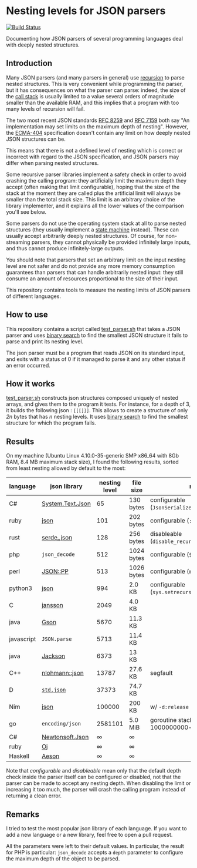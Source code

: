 # Nesting levels for JSON parsers
[![Build Status](https://travis-ci.org/lovasoa/bad_json_parsers.svg?branch=master)](https://travis-ci.org/lovasoa/bad_json_parsers)

Documenting how JSON parsers of several programming languages deal with deeply nested structures.

## Introduction

Many JSON parsers (and many parsers in general) use [recursion](https://en.wikipedia.org/wiki/Recursion_(computer_science))
to parse nested structures.
This is very convenient while programming the parser, but it has consequences on what the parser can parse:
indeed, the size of the [call stack](https://en.wikipedia.org/wiki/Call_stack) is usually limited to a value several orders of magnitude smaller
than the available RAM, and this implies that a program with too many levels of recursion will fail.

The two most recent JSON standards [RFC 8259](https://tools.ietf.org/html/rfc8259) and [RFC 7159](https://tools.ietf.org/html/rfc7159) both say "An implementation may set limits on the maximum depth of nesting". 
However, the [ECMA-404](http://www.ecma-international.org/publications/files/ECMA-ST/ECMA-404.pdf) specification
doesn't contain any limit on how deeply nested JSON structures can be. 

This means that there is not a defined level of nesting which is correct or incorrect with regard to the JSON specification, and JSON parsers may differ when parsing nested structures.

Some recursive parser libraries implement a safety check in order to avoid crashing the calling program:
they artificially limit the maximum depth they accept (often making that limit configurable),
hoping that the size of the stack at the moment they are called plus the artificial limit will always be smaller than the total stack size.
This limit is an arbitrary choice of the library implementer, and it explains all the lower values of the comparison you'll see below.

Some parsers do not use the operating system stack at all to parse nested structures
(they usually implement a [state machine](https://en.wikipedia.org/wiki/Finite-state_machine) instead).
These can usually accept arbitrarily deeply nested structures.
Of course, for non-streaming parsers, they cannot physically be provided infinitely large inputs,
and thus cannot produce infinitely-large outputs.

You should note that parsers that set an arbitrary limit on the input nesting level are not safer
and do not provide any more memory consumption guarantees than parsers that can handle arbitrarily nested input:
they still consume an amount of resources proportional to the size of their input. 

This repository contains tools to measure the nesting limits of JSON parsers of different languages.

## How to use

This repository contains a script called [test_parser.sh](test_parser.sh) that takes a JSON parser and uses [binary search](https://en.wikipedia.org/wiki/Binary_search_algorithm) to find the smallest JSON structure it fails to parse and print its nesting level.

The json parser must be a program that reads JSON on its standard input, and exits with a status of 0 if it managed to parse it and any other status if an error occurred.

## How it works

[test_parser.sh](test_parser.sh) constructs json structures composed uniquely of nested arrays, and gives them to the program it tests. For instance, for a depth of 3, it builds the following json : `[[[]]]`. This allows to create a structure of only *2n* bytes that has *n* nesting levels.
It uses [binary search](https://en.wikipedia.org/wiki/Binary_search_algorithm) to find the smallest structure for which the program fails.

## Results

On my machine (Ubuntu Linux 4.10.0-35-generic SMP x86_64 with 8Gb RAM, 8.4 MB maximum stack size),
I found the following results, sorted from least nesting allowed by default to the most:

language        | json library                                                | nesting level | file size     | notes                         |
----------------| ----------------------------------------------------------- | ------------- | ------------- | ----
C#              | [System.Text.Json](https://docs.microsoft.com/en-us/dotnet/api/system.text.json) | 65 | 130 bytes | configurable (`JsonSerializerOptions.MaxDepth`)
ruby            | [json](https://rubygems.org/gems/json/versions/1.8.3)       | 101           | 202 bytes     | configurable (`:max_nesting`)
rust            | [serde_json](https://docs.serde.rs/serde_json/)             | 128           | 256 bytes     | disableable (`disable_recursion_limit`)
php             | `json_decode`                                               | 512           | 1024 bytes    | configurable (`$depth`)
perl            | [JSON::PP](https://perldoc.perl.org/JSON/PP.html)           | 513           | 1026 bytes    | configurable (`max_depth`)
python3         | [json](https://docs.python.org/3/library/json.html)         | 994           | 2.0 KB        | configurable (`sys.setrecursionlimit`)
C               | [jansson](https://jansson.readthedocs.io/)                  | 2049          | 4.0 KB        |
java            | [Gson](https://github.com/google/gson)                      | 5670          | 11.3 KB       |
javascript      | `JSON.parse`                                                | 5713          | 11.4 KB       |
java            | [Jackson](https://github.com/FasterXML/jackson-core)        | 6373          | 13   KB       |
C++             | [nlohmann::json](https://github.com/nlohmann/json)          | 13787         | 27.6 KB       | segfault
D               | [`std.json`](https://dlang.org/phobos/std_json.html)        | 37373         | 74.7 KB       |
Nim             | [json](https://nim-lang.org/docs/json.html)                 | 100000        | 200 KB        | w/ `-d:release`
go              | `encoding/json`                                             | 2581101       | 5.0 MiB       | goroutine stack exceeds 1000000000-byte limit
C#              | [Newtonsoft.Json](https://www.newtonsoft.com/json)          | ∞             | ∞             |
ruby            | [Oj](https://github.com/ohler55/oj)                         | ∞             | ∞             |
Haskell         | [Aeson](https://hackage.haskell.org/package/aeson)          | ∞             | ∞             |

Note that *configurable* and *disableable* mean only that the default depth check inside the parser itself can be configured or disabled, not that the parser can be made to accept any nesting depth. When disabling the limit or increasing it too much, the parser will crash the calling program instead of returning a clean error. 

## Remarks

I tried to test the most popular json library of each language. If you want to add a new language or a new library,
feel free to open a pull request.

All the parameters were left to their default values. In particular, the result
for PHP is particular: `json_decode` accepts a `depth` parameter to configure
the maximum depth of the object to be parsed.
